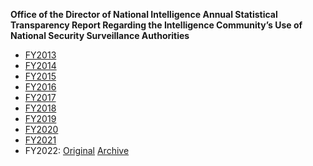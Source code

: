 **Office of the Director of National Intelligence
Annual Statistical Transparency Report
Regarding the Intelligence Community’s
Use of National Security Surveillance Authorities**
- [FY2013](FY2013.pdf)
- [FY2014](FY2014.pdf)
- [FY2015](FY2015.pdf)
- [FY2016](FY2016.pdf)
- [FY2017](FY2017.pdf) 
- [FY2018](FY2018.pdf) 
- [FY2019](FY2019.pdf) 
- [FY2020](FY2020.pdf) 
- [FY2021](FY2021.pdf) 
- FY2022: [Original](https://www.dni.gov/files/CLPT/documents/2023_ASTR_for_CY2022.pdf) [Archive](https://web.archive.org/web/20230602091139/https://www.dni.gov/files/CLPT/documents/2023_ASTR_for_CY2022.pdf)